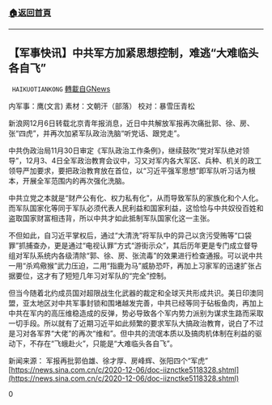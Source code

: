 ###  [:house:返回首頁](https://github.com/ourhimalayas/txt)
---

## 【军事快讯】中共军方加紧思想控制，难逃“大难临头各自飞”
` HAIKUOTIANKONG` [轉載自GNews](https://gnews.org/zh-hans/624143/)

内军事：鹰(文言) 素材：文朝汗（部落） 校对：暴雪压青松

新浪网12月6日转载北京青年报消息，近日中共解放军报再次痛批郭、徐、房、张“四虎”，并再次加紧军队政治洗脑“听党话、跟党走”。

中共伪政治局11月30日审定《军队政治工作条例》，继续鼓吹“党对军队绝对领导”，12月3、4日全军政治教育会议中，习又对军内各大军区、兵种、机关的政工领导严加要求，要把政治教育放在首位，以“习近平强军思想”即军队听习话为根本，开展全军范围内的再次强化洗脑。

中共立党之本就是“财产公有化、权力私有化”，从而导致军队的家族化和个人化。而军队国家化等同于军队必须代表人民利益和国家利益，这恰恰与中共奴役百姓和盗取国家财富相违背，所以中共才如此抵制军队国家化这一主张。

不但如此，自习近平掌权后，通过“大清洗”将军队中的异己以贪污受贿等“口袋罪”抓捕查办，更是通过“电视认罪”方式“游街示众”，其后历年更是专门成立督导组对军队系统内各级清除“郭、徐、房、张流毒”的效果进行检查通报。可以说中共一用“杀鸡儆猴”武力压迫，二用“指鹿为马”威胁恐吓，再加上习家军的迅速扩张占据要位，这才有了短短几年习对军队的“完全”控制。

但当今随着北约成员国对超限战生化武器的裁定和全球灭共形成共识。美日印澳同盟，亚太地区对中共军事封锁和围堵越发完善，中共已经等同于砧板鱼肉，再加上中共在军内的高压维稳造成的反弹，势必导致各个军内势力派别为谋求生路而采取一切手段。所以就有了近期习近平如此频繁的要求军队大搞政治教育，说白了不过是习对各军界“大佬”的再次“维和”。但中共的流氓本质以及搞肉机体制在利益的驱动下，不存在“飞蛾赴火”，只能是“大难临头各自飞”。

新闻来源：
军报再批郭伯雄、徐才厚、房峰辉、张阳四个“军虎”
[https://news.sina.com.cn/c/2020-12-06/doc-iiznctke5118328.shtml](https://news.sina.com.cn/c/2020-12-06/doc-iiznctke5118328.shtml)

0
